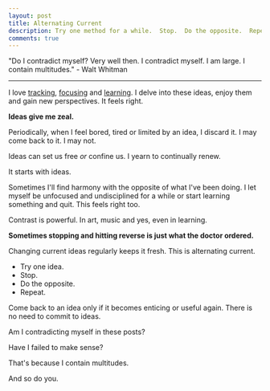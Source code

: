 ```yaml
---
layout: post
title: Alternating Current
description: Try one method for a while.  Stop.  Do the opposite.  Repeat.
comments: true
---
```


"Do I contradict myself?  Very well then. I contradict myself. I am large. I contain multitudes." - Walt Whitman

---
I love [tracking](/time-tracking), [focusing](/focus) and [learning](/four-levels-of-learning).  I delve into these ideas, enjoy them and gain new perspectives. It feels right.

**Ideas give me zeal.**

Periodically, when I feel bored, tired or limited by an idea, I discard it.  I may come back to it.  I may not.

Ideas can set us free *or* confine us.  I yearn to continually renew.

It starts with ideas.

Sometimes I'll find harmony with the opposite of what I've been doing. I let myself be unfocused and undisciplined for a while or start learning something and quit.  This feels right too.

Contrast is powerful.  In art, music and yes, even in learning.

**Sometimes stopping and hitting reverse is just what the doctor ordered.**

Changing current ideas regularly keeps it fresh.  This is alternating current.

  - Try one idea.
  - Stop.
  - Do the opposite.
  - Repeat.

Come back to an idea only if it becomes enticing or useful again.  There is no need to commit to ideas.

Am I contradicting myself in these posts?

Have I failed to make sense?

That's because I contain multitudes.

And so do you.

